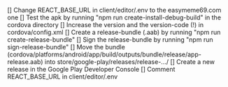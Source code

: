 [] Change REACT_BASE_URL in client/editor/.env to the easymeme69.com one
[] Test the apk by running "npm run create-install-debug-build" in the cordova directory
[] Increase the version and the version-code (!) in cordova/config.xml
[] Create a release-bundle (.aab) by running "npm run create-release-bundle"
[] Sign the release-bundle by running "npm run sign-release-bundle"
[] Move the bundle (cordova/platforms/android/app/build/outputs/bundle/release/app-release.aab) into store/google-play/releases/release-.../
[] Create a new release in the Google Play Developer Console
[] Comment REACT_BASE_URL in client/editor/.env